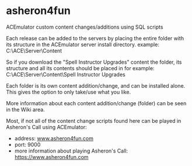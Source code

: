 # asheron4fun
ACEmulator custom content changes/additions using SQL scripts

Each release can be added to the servers by placing the entire folder with its structure in the ACEmulator server install directory. 
example: C:\ACE\Server\Content

So if you download the "Spell Instructor Upgrades" content the folder, its structure and all its contents should be placed in for example:
C:\ACE\Server\Content\Spell Instructor Upgrades

Each folder is its own content addition/change, and can be installed alone. This gives the option to only take/use what you like.

More information about each content addition/change (folder) can be seen in the Wiki area.

Most, if not all of the content change scripts found here can be played in Asheron's Call using ACEmulator:
  * address: www.asheron4fun.com
  * port: 9000
  * more information about playing Asheron's Call: https://www.asheron4fun.com
